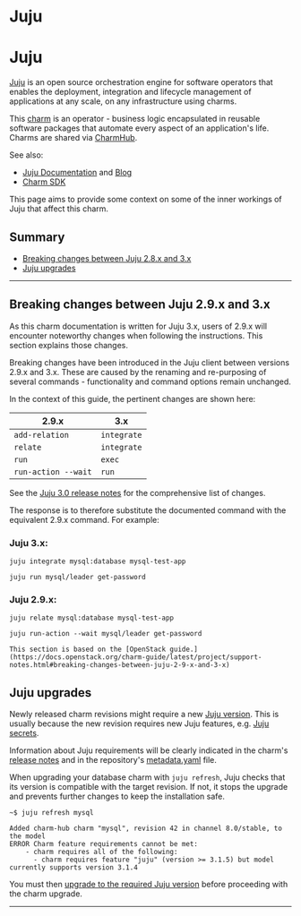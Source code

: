 
# Juju

# Juju 

[Juju](https://juju.is/) is an open source orchestration engine for software operators that enables the deployment, integration and lifecycle management of applications at any scale, on any infrastructure using charms.

This [charm](https://charmhub.io/mysql) is an operator - business logic encapsulated in reusable software packages that automate every aspect of an application's life. Charms are shared via [CharmHub](https://charmhub.io/).

See also:

* [Juju Documentation](https://juju.is/docs/juju) and [Blog](https://ubuntu.com/blog/tag/juju)
* [Charm SDK](https://juju.is/docs/sdk)

This page aims to provide some context on some of the inner workings of Juju that affect this charm.

## Summary
* [Breaking changes between Juju 2.8.x and 3.x](#breaking-changes)
* [Juju upgrades](#upgrades)

---
## Breaking changes between Juju 2.9.x and 3.x

As this charm documentation is written for Juju 3.x, users of 2.9.x will encounter noteworthy changes when following the instructions. This section explains those changes.

Breaking changes have been introduced in the Juju client between versions 2.9.x and 3.x. These are caused by the renaming and re-purposing of several commands - functionality and command options remain unchanged.

In the context of this guide, the pertinent changes are shown here:

|2.9.x|3.x|
| --- | --- |
|`add-relation`|`integrate`|
|`relate`|`integrate`|
|`run`|`exec`|
|`run-action --wait`|`run`|

See the [Juju 3.0 release notes](https://juju.is/docs/juju/roadmap#juju-3-0-0---22-oct-2022) for the comprehensive list of changes.

The response is to therefore substitute the documented command with the equivalent 2.9.x command. For example:

### Juju 3.x:
```shell
juju integrate mysql:database mysql-test-app

juju run mysql/leader get-password 
```
### Juju 2.9.x:
```shell
juju relate mysql:database mysql-test-app

juju run-action --wait mysql/leader get-password
```
```{note}
This section is based on the [OpenStack guide.](https://docs.openstack.org/charm-guide/latest/project/support-notes.html#breaking-changes-between-juju-2-9-x-and-3-x)
```

## Juju  upgrades
Newly released charm revisions might require a new [Juju version](/). This is usually because the new revision requires new Juju features, e.g. [Juju secrets](https://juju.is/docs/juju/secret).

Information about Juju requirements will be clearly indicated in the charm's [release notes](/) and in the repository's [metadata.yaml](https://github.com/canonical/mysql-operator/blob/14c06ff88c4e564cd6d098aa213bd03e78e84b52/metadata.yaml#L72-L80) file.

When upgrading your database charm with <code>juju refresh</code>, Juju checks that its version is compatible with the target revision. If not, it stops the upgrade and prevents further changes to keep the installation safe. 

```shell
~$ juju refresh mysql

Added charm-hub charm "mysql", revision 42 in channel 8.0/stable, to the model
ERROR Charm feature requirements cannot be met:
    - charm requires all of the following:
      - charm requires feature "juju" (version >= 3.1.5) but model currently supports version 3.1.4
```

You must then [upgrade to the required Juju version](/how-to-guides/upgrade/upgrade-juju) before proceeding with the charm upgrade.

-------------------------

